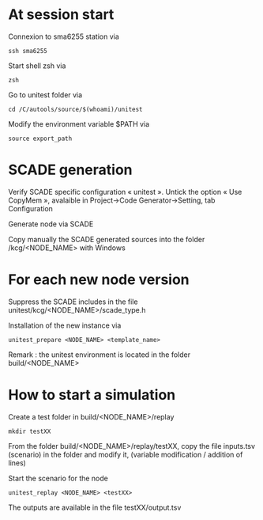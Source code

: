 # At session start

Connexion to sma6255 station via

	ssh sma6255

Start shell zsh via

	zsh

Go to unitest folder via

	cd /C/autools/source/$(whoami)/unitest

Modify the environment variable $PATH via

	source export_path

# SCADE generation 

Verify SCADE specific configuration « unitest ».
Untick the option « Use CopyMem », avalaible in Project->Code Generator->Setting, tab Configuration

Generate node via SCADE

Copy manually the SCADE generated sources into the folder /kcg/<NODE_NAME> with Windows

# For each new node version

Suppress the SCADE includes in the file unitest/kcg/<NODE_NAME>/scade_type.h

Installation of the new instance via

	unitest_prepare <NODE_NAME> <template_name>

Remark : the unitest environment is located in the folder build/<NODE_NAME>

# How to start a simulation

Create a test folder in build/<NODE_NAME>/replay

	mkdir testXX

From the folder build/<NODE_NAME>/replay/testXX, copy the file inputs.tsv (scenario) in the folder and modify it, (variable modification / addition of lines)

Start the scenario for the node

	unitest_replay <NODE_NAME> <testXX>

The outputs are available in the file testXX/output.tsv
